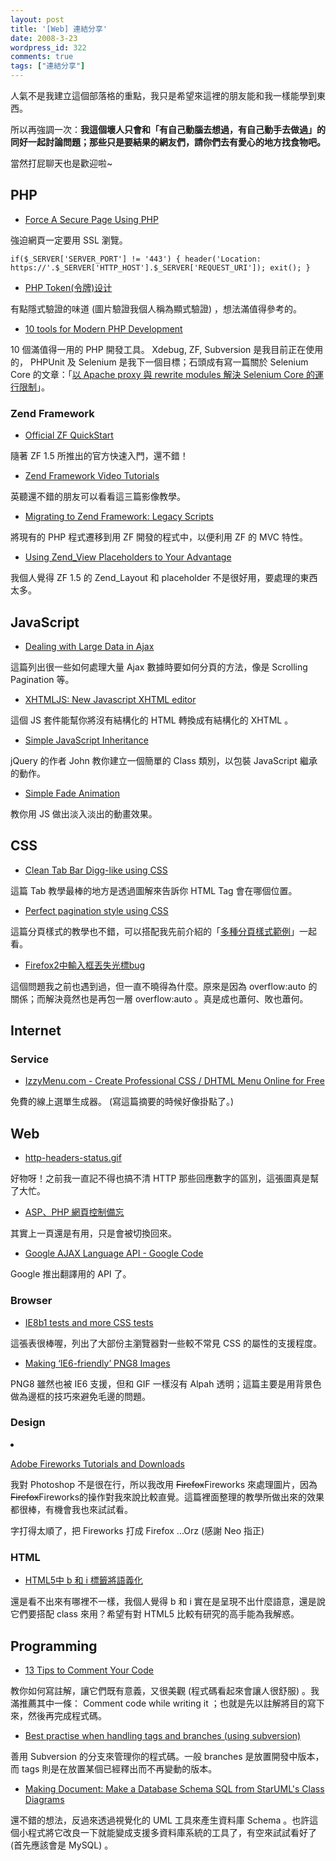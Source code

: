 ```yaml
---
layout: post
title: '[Web] 連結分享'
date: 2008-3-23
wordpress_id: 322
comments: true
tags: ["連結分享"]
---
```


人氣不是我建立這個部落格的重點，我只是希望來這裡的朋友能和我一樣能學到東西。

所以再強調一次：<strong>我這個壞人只會和「有自己動腦去想過，有自己動手去做過」的同好一起討論問題；那些只是要結果的網友們，請你們去有愛心的地方找食物吧。</strong>

當然打屁聊天也是歡迎啦~

<!--more-->

## PHP

* [Force A Secure Page Using PHP](http://php.dzone.com/news/force-secure-page-using-php)

強迫網頁一定要用 SSL 瀏覽。 

```
if($_SERVER['SERVER_PORT'] != '443') { header('Location: https://'.$_SERVER['HTTP_HOST'].$_SERVER['REQUEST_URI']); exit(); }

```

* [PHP Token(令牌)设计](http://www.blueidea.com/tech/program/2008/5494.asp)

有點隱式驗證的味道 (圖片驗證我個人稱為顯式驗證) ，想法滿值得參考的。

* [10 tools for Modern PHP Development](http://www.davedevelopment.co.uk/2008/03/20/10-tools-for-modern-php-development/) 

10 個滿值得一用的 PHP 開發工具。 Xdebug, ZF, Subversion 是我目前正在使用的， PHPUnit 及 Selenium 是我下一個目標；石頭成有寫一篇關於 Selenium Core 的文章：「[以 Apache proxy 與 rewrite modules 解決 Selenium Core 的運行限制](http://blog.roodo.com/rocksaying/archives/5627955.html)」。 



### Zend Framework

* [Official ZF QuickStart](http://framework.zend.com/wiki/display/ZFDEV/Official+ZF+QuickStart)

隨著 ZF 1.5 所推出的官方快速入門，還不錯！

* [ Zend Framework Video Tutorials](http://www.killerphp.com/zend-framework/videos/)

英聽還不錯的朋友可以看看這三篇影像教學。

* [Migrating to Zend Framework: Legacy Scripts](http://www.chrisabernethy.com/zend-framework-legacy-scripts/)

將現有的 PHP 程式遷移到用 ZF 開發的程式中，以便利用 ZF 的 MVC 特性。 

* [Using Zend_View Placeholders to Your Advantage](http://weierophinney.net/matthew/archives/163-Using-Zend_View-Placeholders-to-Your-Advantage.html)

我個人覺得 ZF 1.5 的 Zend_Layout 和 placeholder 不是很好用，要處理的東西太多。 



## JavaScript

* [Dealing with Large Data in Ajax](http://ajax.dzone.com/articles/dealing-large-data-ajax)

這篇列出很一些如何處理大量 Ajax 數據時要如何分頁的方法，像是 Scrolling Pagination 等。 

* [XHTMLJS: New Javascript XHTML editor](http://www.jondavis.net/blog/post/2008/03/XHTMLJS-New-Javascript-XHTML-editor.aspx)

這個 JS 套件能幫你將沒有結構化的 HTML 轉換成有結構化的 XHTML 。 

* [ Simple JavaScript Inheritance](http://ejohn.org/blog/simple-javascript-inheritance/)

jQuery 的作者 John 教你建立一個簡單的 Class 類別，以包裝 JavaScript 繼承的動作。 

* [ Simple Fade Animation](http://blog.paranoidferret.com/index.php/2007/12/20/javascript-tutorial-simple-fade-animation/)

教你用 JS 做出淡入淡出的動畫效果。



## CSS

* [ Clean Tab Bar Digg-like using CSS](http://woork.blogspot.com/2008/03/clean-tab-bar-digg-like-using-css.html)

這篇 Tab 教學最棒的地方是透過圖解來告訴你 HTML Tag 會在哪個位置。 

* [ Perfect pagination style using CSS](http://woork.blogspot.com/2008/03/perfect-pagination-style-using-css.html)

這篇分頁樣式的教學也不錯，可以搭配我先前介紹的「[多種分頁樣式範例](http://blog.roodo.com/jaceju/archives/3936285.html)」一起看。

* [Firefox2中輸入框丟失光標bug](http://www.blueidea.com/tech/web/2008/5491.asp)

這個問題我之前也遇到過，但一直不曉得為什麼。原來是因為 overflow:auto 的關係；而解決竟然也是再包一層 overflow:auto 。真是成也蕭何、敗也蕭何。 



## Internet

### Service

* [IzzyMenu.com - Create Professional CSS / DHTML Menu Online for Free](http://www.webappers.com/2008/03/16/create-professional-css-dhtml-menu-online-for-free/)

免費的線上選單生成器。 (寫這篇摘要的時候好像掛點了。) 



## Web

* [http-headers-status.gif](http://thoughtpad.net/alan-dean/http-headers-status.gif)

好物呀！之前我一直記不得也搞不清 HTTP 那些回應數字的區別，這張圖真是幫了大忙。 

* [ASP、PHP 網頁控制備忘](http://cha.homeip.net/blog/archives/2008/03/aspphp.html)

其實上一頁還是有用，只是會被切換回來。

* [ Google AJAX Language API - Google Code](http://code.google.com/apis/ajaxlanguage/documentation/)

Google 推出翻譯用的 API 了。 



### Browser

* [ IE8b1 tests and more CSS tests](http://www.quirksmode.org/blog/archives/2008/03/ie8b1_tests_and.html)

這張表很棒喔，列出了大部份主瀏覽器對一些較不常見 CSS 的屬性的支援程度。 

* [ Making ‘IE6-friendly’ PNG8 Images](http://www.sitepoint.com/blogs/2008/03/20/making-ie6-friendly-png8-images/)

PNG8 雖然也被 IE6 支援，但和 GIF 一樣沒有 Alpah 透明；這篇主要是用背景色做為邊框的技巧來避免毛邊的問題。 



### Design

<li>

[Adobe Fireworks Tutorials and Downloads](http://www.smashingmagazine.com/2008/03/18/adobe-fireworks-tutorials-and-downloads-best-of/)

我對 Photoshop 不是很在行，所以我改用 <del>Firefox</del>Fireworks 來處理圖片，因為 <del>Firefox</del>Fireworks的操作對我來說比較直覺。這篇裡面整理的教學所做出來的效果都很棒，有機會我也來試試看。 

字打得太順了，把 Fireworks 打成 Firefox ...Orz (感謝 Neo 指正)
</li>


### HTML

* [HTML5中 b 和 i 標籤將語義化](http://www.blueidea.com/tech/web/2008/5497.asp)

還是看不出來有哪裡不一樣，我個人覺得 b 和 i 實在是呈現不出什麼語意，還是說它們要搭配 class 來用？希望有對 HTML5 比較有研究的高手能為我解惑。 



## Programming

* [13 Tips to Comment Your Code](http://www.devtopics.com/13-tips-to-comment-your-code/)

教你如何寫註解，讓它們既有意義，又很美觀 (程式碼看起來會讓人很舒服) 。我滿推薦其中一條： Comment code while writing it ；也就是先以註解將目的寫下來，然後再完成程式碼。 

* [ Best practise when handling tags and branches (using subversion)](http://www.ancientprogramming.com/2008/03/15/best-practise-when-handling-tags-and-branches-using-subversion/)

善用 Subversion 的分支來管理你的程式碼。一般 branches 是放置開發中版本，而 tags 則是在放置某個已經釋出而不再變動的版本。 

* [Making Document: Make a Database Schema SQL from StarUML's Class Diagrams](http://blog.roodo.com/rocksaying/archives/5717961.html)

還不錯的想法，反過來透過視覺化的 UML 工具來產生資料庫 Schema 。也許這個小程式將它改良一下就能變成支援多資料庫系統的工具了，有空來試試看好了 (首先應該會是 MySQL) 。


